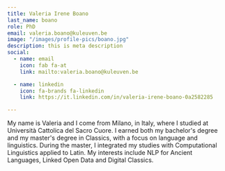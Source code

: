 ```yaml
---
title: Valeria Irene Boano
last_name: boano
role: PhD
email: valeria.boano@kuleuven.be
image: "/images/profile-pics/boano.jpg"
description: this is meta description
social:
  - name: email
    icon: fab fa-at
    link: mailto:valeria.boano@kuleuven.be

  - name: linkedin
    icon: fa-brands fa-linkedin
    link: https://it.linkedin.com/in/valeria-irene-boano-0a2582285

---
```


My name is Valeria and I come from Milano, in Italy, where I studied at Università Cattolica del Sacro Cuore. I earned both my bachelor's degree and my master's degree in Classics, with a focus on language and linguistics. During the master, I integrated my studies with Computational Linguistics applied to Latin. My interests include NLP for Ancient Languages, Linked Open Data and Digital Classics.